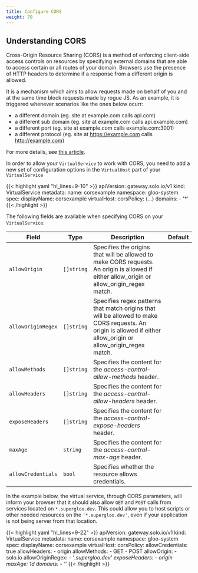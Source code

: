 ```yaml
---
title: Configure CORS
weight: 70
---
```


## Understanding CORS

Cross-Origin Resource Sharing (CORS) is a method of enforcing client-side access controls on resources by specifying external domains that are able to access certain or all routes of your domain. Browsers use the presence of HTTP headers to determine if a response from a different origin is allowed. 

It is a mechanism which aims to allow requests made on behalf of you and at the same time block  requests made by rogue JS. As an example, it is triggered whenever scenarios like the ones below ocurr:

- a different domain (eg. site at example.com calls api.com)
- a different sub domain (eg. site at example.com calls api.example.com)
- a different port (eg. site at example.com calls example.com:3001)
- a different protocol (eg. site at https://example.com calls http://example.com)

For more details, see [this article](https://medium.com/@baphemot/understanding-cors-18ad6b478e2b).

In order to allow your ```VirtualService``` to work with CORS, you need to add a new set of configuration options in the ```VirtualHost``` part of your ```VirtualService```

{{< highlight yaml "hl_lines=9-10" >}}
apiVersion: gateway.solo.io/v1
kind: VirtualService
metadata:
  name: corsexample
  namespace: gloo-system
spec:
  displayName: corsexample
  virtualHost:
    corsPolicy:
      (...) 
    domains:
    - '*'
{{< /highlight >}}

The following fields are available when specifying CORS on your ```VirtualService```:


| Field | Type | Description | Default |
| ----- | ---- | ----------- |----------- | 
| `allowOrigin` | `[]string` | Specifies the origins that will be allowed to make CORS requests. An origin is allowed if either allow_origin or allow_origin_regex match. |  |
| `allowOriginRegex` | `[]string` | Specifies regex patterns that match origins that will be allowed to make CORS requests. An origin is allowed if either allow_origin or allow_origin_regex match. |  |
| `allowMethods` | `[]string` | Specifies the content for the *access-control-allow-methods* header. |  |
| `allowHeaders` | `[]string` | Specifies the content for the *access-control-allow-headers* header. |  |
| `exposeHeaders` | `[]string` | Specifies the content for the *access-control-expose-headers* header. |  |
| `maxAge` | `string` | Specifies the content for the *access-control-max-age* header. |  |
| `allowCredentials` | `bool` | Specifies whether the resource allows credentials. |  |

In the example below, the virtual service, through CORS parameters, will inform your browser that it should also allow ```GET``` and ```POST``` calls from services located on ```*.supergloo.dev```. This could allow you to host scripts or other needed resources on the ```'*.supergloo.dev'```, even if your application is not being server from that location.

{{< highlight yaml "hl_lines=9-22" >}}
apiVersion: gateway.solo.io/v1
kind: VirtualService
metadata:
  name: corsexample
  namespace: gloo-system
spec:
  displayName: corsexample
  virtualHost:
    corsPolicy:
      allowCredentials: true
      allowHeaders:
      - origin
      allowMethods:
      - GET
      - POST
      allowOrigin:
      - solo.io
      allowOriginRegex:
      - '*.supergloo.dev'
      exposeHeaders:
      - origin
      maxAge: 1d
    domains:
    - '*'
{{< /highlight >}}



